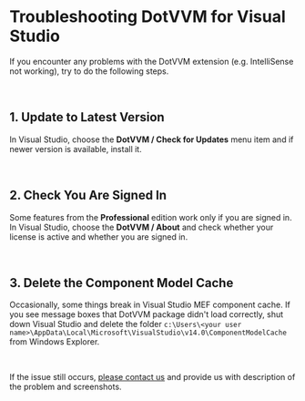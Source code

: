 # Troubleshooting DotVVM for Visual Studio

If you encounter any problems with the DotVVM extension (e.g. IntelliSense not working), try to do the following steps.

<br />

## 1. Update to Latest Version

In Visual Studio, choose the **DotVVM / Check for Updates** menu item and if newer version is available, install it.

<br />

## 2. Check You Are Signed In

Some features from the **Professional** edition work only if you are signed in. 
In Visual Studio, choose the **DotVVM / About** and check whether your license is active and whether you are signed in.

<br />

## 3. Delete the Component Model Cache

Occasionally, some things break in Visual Studio MEF component cache. If you see message boxes that DotVVM package
didn't load correctly, shut down Visual Studio and delete the folder `c:\Users\<your user name>\AppData\Local\Microsoft\VisualStudio\v14.0\ComponentModelCache`
from Windows Explorer.

<br />

If the issue still occurs, <a href="/support">please contact us</a> and provide us with description of the problem and screenshots.
